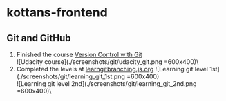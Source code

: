 # kottans-frontend
## Git and GitHub
1. Finished the course [Version Control with Git](https://www.udacity.com/course/version-control-with-git--ud123)\
![Udacity course](./screenshots/git/udacity_git.png =600x400)\
2. Completed the levels at [learngitbranching.js.org](https://learngitbranching.js.org/)
![Learning git level 1st](./screenshots/git/learning_git_1st.png =600x400)\
![Learning git level 2nd](./screenshots/git/learning_git_2nd.png =600x400)\
